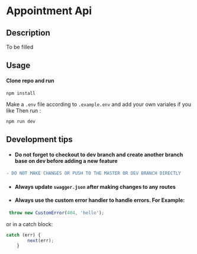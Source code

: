 # Appointment Api

## Description

To be filled

## Usage

#### Clone repo and run

```
npm install
```

Make a `.env` file according to `.example.env` and add your own variales if you like
Then run :

```
npm run dev
```

## Development tips

-   #### Do not forget to checkout to dev branch and create another branch base on dev before adding a new feature

```diff
- DO NOT MAKE CHANGES OR PUSH TO THE MASTER OR DEV BRANCH DIRECTLY
```

-   #### Always update `swagger.json` after making changes to any routes
-   #### Always use the custom error handler to handle errors. For Example:

```Javascript
 throw new CustomError(404, 'hello');
```

or in a catch block:

```Javascript
catch (err) {
        next(err);
    }
```
